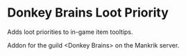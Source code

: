 # Donkey Brains Loot Priority

Adds loot priorities to in-game item tooltips.

Addon for the guild \<Donkey Brains\> on the Mankrik server.